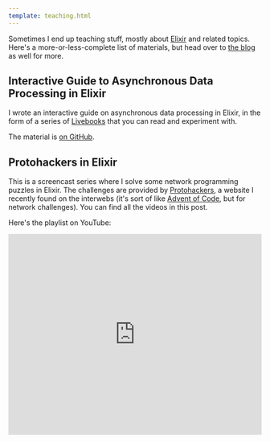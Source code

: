 ```yaml
---
template: teaching.html
---
```


Sometimes I end up teaching stuff, mostly about [Elixir] and related topics.
Here's a more-or-less-complete list of materials, but head over to [the
blog](/blog) as well for more.

## Interactive Guide to Asynchronous Data Processing in Elixir

I wrote an interactive guide on asynchronous data processing in Elixir, in the
form of a series of [Livebooks][livebook] that you can read and experiment with.

The material is [on GitHub][guide-async-processing-repo].

## Protohackers in Elixir

This is a screencast series where I solve some network programming puzzles in
Elixir. The challenges are provided by [Protohackers], a website I recently
found on the interwebs (it's sort of like [Advent of Code][advent-of-code-post],
but for network challenges). You can find all the videos in this post.

Here's the playlist on YouTube:

<iframe width="100%" height="400px" src="https://www.youtube.com/embed/videoseries?list=PLd7I3U4fDsULTLqbRAkWzA002-IzMe8fl" title="YouTube video player" frameborder="0" allow="accelerometer; autoplay; clipboard-write; encrypted-media; gyroscope; picture-in-picture; web-share" allowfullscreen></iframe>

[Elixir]: https://elixir-lang.org
[livebook]: https://livebook.dev
[guide-async-processing-repo]: https://github.com/whatyouhide/guide_async_processing_in_elixir
[advent-of-code-post]: https://andrealeopardi.com/posts/advent-of-code-2022/
[Protohackers]: https://protohackers.com
